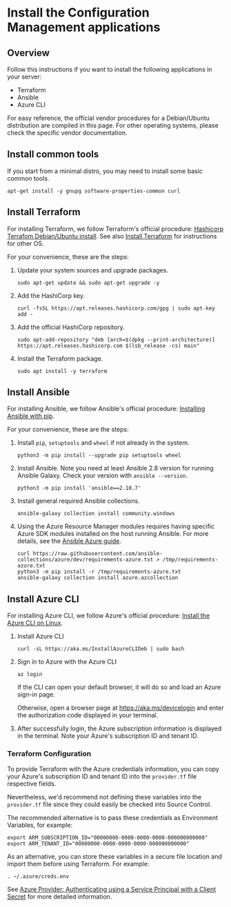 # Install the Configuration Management applications

## Overview

Follow this instructions if you want to install the following applications in your server:

* Terraform
* Ansible
* Azure CLI

For easy reference, the official vendor procedures for a Debian/Ubuntu distribution are compiled in this page. For other operating systems, please check the specific vendor documentation.

## Install common tools

If you start from a minimal distro, you may need to install some basic common tools.

```
apt-get install -y gnupg software-properties-common curl
```

## Install Terraform

For installing Terraform, we follow Terraform's official procedure: [Hashicorp Terrafom Debian/Ubuntu install](https://www.terraform.io/docs/cli/install/apt.html). See also [Install Terraform](https://learn.hashicorp.com/tutorials/terraform/install-cli) for instructions for other OS.

For your convenience, these are the steps:

1. Update your system sources and upgrade packages.
   ```
   sudo apt-get update && sudo apt-get upgrade -y
   ```
2. Add the HashiCorp key.
   ```
   curl -fsSL https://apt.releases.hashicorp.com/gpg | sudo apt-key add -
   ```
3. Add the official HashiCorp repository.
   ```
   sudo apt-add-repository "deb [arch=$(dpkg --print-architecture)] https://apt.releases.hashicorp.com $(lsb_release -cs) main"
   ```
4. Install the Terraform package.
   ```
   sudo apt install -y terraform
   ```

## Install Ansible

For installing Ansible, we follow Ansible's official procedure: [Installing Ansible with pip](https://docs.ansible.com/ansible/latest/installation_guide/intro_installation.html#installing-and-upgrading-ansible-with-pip).

For your convenience, these are the steps:

1. Install `pip`, `setuptools` and `wheel` if not already in the system.
   ```
   python3 -m pip install --upgrade pip setuptools wheel
   ```
2. Install Ansible. Note you need at least Ansible 2.8 version for running Ansible Galaxy. Check your version with `ansible --version`.
   ```
   python3 -m pip install 'ansible==2.10.7'
   ```
3. Install general required Ansible collections.
   ```
   ansible-galaxy collection install community.windows
   ```
4. Using the Azure Resource Manager modules requires having specific Azure SDK modules installed on the host running Ansible. For more details, see the [Ansible Azure guide](https://docs.ansible.com/ansible/latest/scenario_guides/guide_azure.html).
   ```
   curl https://raw.githubusercontent.com/ansible-collections/azure/dev/requirements-azure.txt > /tmp/requirements-azure.txt
   python3 -m pip install -r /tmp/requirements-azure.txt
   ansible-galaxy collection install azure.azcollection
   ```

## Install Azure CLI

For installing Azure CLI, we follow Azure's official procedure: [Install the Azure CLI on Linux](https://docs.microsoft.com/en-us/cli/azure/install-azure-cli-linux).

1. Install Azure CLI
    ```
    curl -sL https://aka.ms/InstallAzureCLIDeb | sudo bash
    ```
2. Sign in to Azure with the Azure CLI
    ```
    az login
    ```
   If the CLI can open your default browser, it will do so and load an Azure sign-in page.

   Otherwise, open a browser page at https://aka.ms/devicelogin and enter the authorization code displayed in your terminal.

3. After successfully login, the Azure subscription information is displayed in the terminal. Note your Azure's subscription ID and tenant ID.

### Terraform Configuration

To provide Terraform with the Azure credentials information, you can copy your Azure's subscription ID and tenant ID into the `provider.tf` file respective fields.

Nevertheless, we'd recommend not defining these variables into the `provider.tf` file since they could easily be checked into Source Control.

The recommended alternative is to pass these credentials as Environment Variables, for example:
```
export ARM_SUBSCRIPTION_ID="00000000-0000-0000-0000-000000000000"
export ARM_TENANT_ID="00000000-0000-0000-0000-000000000000"
```
As an alternative, you can store these variables in a secure file location and import them before using Terraform. For example:
```
. ~/.azure/creds.env
```

See [Azure Provider: Authenticating using a Service Principal with a Client Secret](https://registry.terraform.io/providers/hashicorp/azurerm/latest/docs/guides/service_principal_client_secret) for more detailed information.